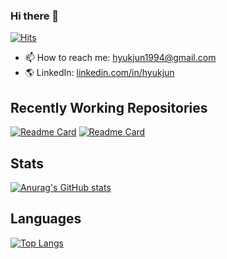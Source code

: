 ### Hi there 👋
[![Hits](https://hits.seeyoufarm.com/api/count/incr/badge.svg?url=https%3A%2F%2Fgithub.com%2Fnamhj94&count_bg=%2379C83D&title_bg=%23555555&icon=github.svg&icon_color=%23E7E7E7&title=hits&edge_flat=false)](https://hits.seeyoufarm.com)
- 📫 How to reach me: hyukjun1994@gmail.com
- 🌎 LinkedIn: [linkedin.com/in/hyukjun](https://www.linkedin.com/in/hyukjun/)
## Recently Working Repositories
[![Readme Card](https://github-readme-stats.vercel.app/api/pin/?username=namhj94&show_owner=true&repo=Terraform)](https://github.com/anuraghazra/github-readme-stats)
[![Readme Card](https://github-readme-stats.vercel.app/api/pin/?username=namhj94&show_owner=true&repo=tig-terraform-ansible)](https://github.com/anuraghazra/github-readme-stats)
## Stats
[![Anurag's GitHub stats](https://github-readme-stats.vercel.app/api?username=namhj94&show_icons=true&hide_border=true)](https://github.com/anuraghazra/github-readme-stats)
## Languages
[![Top Langs](https://github-readme-stats.vercel.app/api/top-langs/?username=namhj94&layout=compact&&langs_count=10&hide_border=true&hide=,tcl,verilog,systemverilog)](https://github.com/anuraghazra/github-readme-stats)
